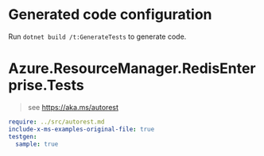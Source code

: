 # Generated code configuration

Run `dotnet build /t:GenerateTests` to generate code.

# Azure.ResourceManager.RedisEnterprise.Tests

> see https://aka.ms/autorest
``` yaml
require: ../src/autorest.md
include-x-ms-examples-original-file: true
testgen:
  sample: true
```
